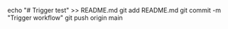 echo "# Trigger test" >> README.md
git add README.md
git commit -m "Trigger workflow"
git push origin main
